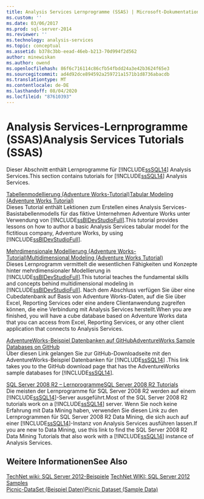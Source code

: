 ```yaml
---
title: Analysis Services Lernprogramme (SSAS) | Microsoft-Dokumentation
ms.custom: ''
ms.date: 03/06/2017
ms.prod: sql-server-2014
ms.reviewer: ''
ms.technology: analysis-services
ms.topic: conceptual
ms.assetid: b378c3bb-eead-46eb-b213-70d994f2d562
author: minewiskan
ms.author: owend
ms.openlocfilehash: 86f6c716114c86cfb54fbdd24a3e42b3624f65e3
ms.sourcegitcommit: ad4d92dce894592a259721a1571b1d8736abacdb
ms.translationtype: MT
ms.contentlocale: de-DE
ms.lasthandoff: 08/04/2020
ms.locfileid: "87610393"
---
```

# <a name="analysis-services-tutorials-ssas"></a><span data-ttu-id="2a464-102">Analysis Services-Lernprogramme (SSAS)</span><span class="sxs-lookup"><span data-stu-id="2a464-102">Analysis Services Tutorials (SSAS)</span></span>
  <span data-ttu-id="2a464-103">Dieser Abschnitt enthält Lernprogramme für [!INCLUDE[ssSQL14](../includes/sssql14-md.md)] Analysis Services.</span><span class="sxs-lookup"><span data-stu-id="2a464-103">This section contains tutorials for [!INCLUDE[ssSQL14](../includes/sssql14-md.md)] Analysis Services.</span></span>  
  
 [<span data-ttu-id="2a464-104">Tabellenmodellierung &#40;Adventure Works-Tutorial&#41;</span><span class="sxs-lookup"><span data-stu-id="2a464-104">Tabular Modeling &#40;Adventure Works Tutorial&#41;</span></span>](tabular-modeling-adventure-works-tutorial.md)  
 <span data-ttu-id="2a464-105">Dieses Tutorial enthält Lektionen zum Erstellen eines Analysis Services-Basistabellenmodells für das fiktive Unternehmen Adventure Works unter Verwendung von [!INCLUDE[ssBIDevStudioFull](../includes/ssbidevstudiofull-md.md)].</span><span class="sxs-lookup"><span data-stu-id="2a464-105">This tutorial provides lessons on how to author a basic Analysis Services tabular model for the fictitious company, Adventure Works, by using [!INCLUDE[ssBIDevStudioFull](../includes/ssbidevstudiofull-md.md)].</span></span>  
  
 [<span data-ttu-id="2a464-106">Mehrdimensionale Modellierung &#40;Adventure Works-Tutorial&#41;</span><span class="sxs-lookup"><span data-stu-id="2a464-106">Multidimensional Modeling &#40;Adventure Works Tutorial&#41;</span></span>](multidimensional-modeling-adventure-works-tutorial.md)  
 <span data-ttu-id="2a464-107">Dieses Lernprogramm vermittelt die wesentlichen Fähigkeiten und Konzepte hinter mehrdimensionaler Modellierung in [!INCLUDE[ssBIDevStudioFull](../includes/ssbidevstudiofull-md.md)].</span><span class="sxs-lookup"><span data-stu-id="2a464-107">This tutorial teaches the fundamental skills and concepts behind multidimensional modeling in [!INCLUDE[ssBIDevStudioFull](../includes/ssbidevstudiofull-md.md)].</span></span> <span data-ttu-id="2a464-108">Nach dem Abschluss verfügen Sie über eine Cubedatenbank auf Basis von Adventure Works-Daten, auf die Sie über Excel, Reporting Services oder eine andere Clientanwendung zugreifen können, die eine Verbindung mit Analysis Services herstellt.</span><span class="sxs-lookup"><span data-stu-id="2a464-108">When you are finished, you will have a cube database based on Adventure Works data that you can access from Excel, Reporting Services, or any other client application that connects to Analysis Services.</span></span>  
  
 [<span data-ttu-id="2a464-109">AdventureWorks-Beispiel Datenbanken auf GitHub</span><span class="sxs-lookup"><span data-stu-id="2a464-109">AdventureWorks Sample Databases on GitHub</span></span>](https://github.com/Microsoft/sql-server-samples/releases/tag/adventureworks)  
 <span data-ttu-id="2a464-110">Über diesen Link gelangen Sie zur GitHub-Downloadseite mit den AdventureWorks-Beispiel Datenbanken für [!INCLUDE[ssSQL14](../includes/sssql14-md.md)] .</span><span class="sxs-lookup"><span data-stu-id="2a464-110">This link takes you to the GitHub download page that has the AdventureWorks sample databases for [!INCLUDE[ssSQL14](../includes/sssql14-md.md)].</span></span>  
  
 [<span data-ttu-id="2a464-111">SQL Server 2008 R2 – Lernprogramme</span><span class="sxs-lookup"><span data-stu-id="2a464-111">SQL Server 2008 R2 Tutorials</span></span>](https://go.microsoft.com/fwlink/?linkID=220944)  
 <span data-ttu-id="2a464-112">Die meisten der Lernprogramme für SQL Server 2008 R2 werden auf einem [!INCLUDE[ssSQL14](../includes/sssql14-md.md)]-Server ausgeführt.</span><span class="sxs-lookup"><span data-stu-id="2a464-112">Most of the SQL Server 2008 R2 tutorials work on a [!INCLUDE[ssSQL14](../includes/sssql14-md.md)] server.</span></span> <span data-ttu-id="2a464-113">Wenn Sie noch keine Erfahrung mit Data Mining haben, verwenden Sie diesen Link zu den Lernprogrammen für SQL Server 2008 R2 Data Mining, die sich auch auf einer [!INCLUDE[ssSQL14](../includes/sssql14-md.md)]-Instanz von Analysis Services ausführen lassen.</span><span class="sxs-lookup"><span data-stu-id="2a464-113">If you are new to Data Mining, use this link to find the SQL Server 2008 R2 Data Mining Tutorials that also work with a [!INCLUDE[ssSQL14](../includes/sssql14-md.md)] instance of Analysis Services.</span></span>  
  
## <a name="see-also"></a><span data-ttu-id="2a464-114">Weitere Informationen</span><span class="sxs-lookup"><span data-stu-id="2a464-114">See Also</span></span>  
 <span data-ttu-id="2a464-115">[TechNet wiki: SQL Server 2012-Beispiele](https://go.microsoft.com/fwlink/?linkID=220734) </span><span class="sxs-lookup"><span data-stu-id="2a464-115">[TechNet WIKI: SQL Server 2012 Samples](https://go.microsoft.com/fwlink/?linkID=220734) </span></span>  
 [<span data-ttu-id="2a464-116">Picnic-DataSet (Beispiel Daten)</span><span class="sxs-lookup"><span data-stu-id="2a464-116">Picnic Dataset (Sample Data)</span></span>](https://go.microsoft.com/fwlink/?linkID=219108)  
  
  
